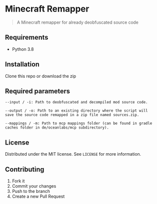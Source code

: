 # Minecraft Remapper

> A Minecraft remapper for already deobfuscated source code

## Requirements

- Python 3.8

## Installation

Clone this repo or download the zip

## Required parameters

```text
--input / -i: Path to deobfuscated and decompiled mod source code.

--output / -o: Path to an existing directory where the script will save the source code remapped in a zip file named sources.zip.

--mappings / -m: Path to mcp mappings folder (can be found in gradle caches folder in de/oceanlabs/mcp subdirectory).
```

## License

Distributed under the MIT license. See `LICENSE` for more information.

## Contributing

1. Fork it
2. Commit your changes
3. Push to the branch
4. Create a new Pull Request
